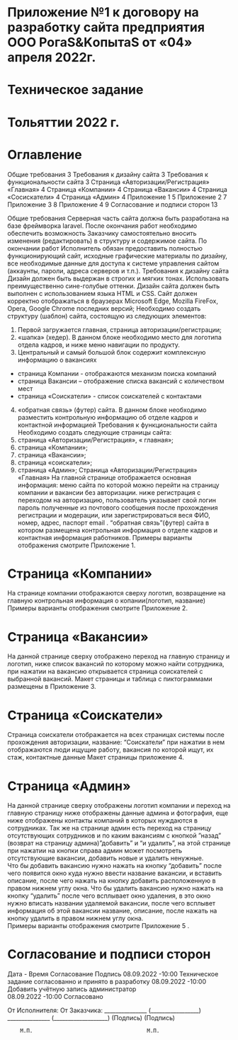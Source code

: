 # Приложение №1 к договору на разработку сайта предприятия ООО РогаS&KопытаS от «04» апреля   2022г.
 

# Техническое задание



# Тольяттии 2022 г.



# Оглавление
Общие требования	3
Требования к дизайну сайта	3
Требования к функциональности сайта	3
Страница «Авторизации/Регистрация» «Главная»	4
Страница «Компании»	4
Страница «Вакансии»	4
Страница «Сосискатели»	4
Страница «Админ»	4
Приложение 1	5
Приложение 2	7
Приложение 3	8
Приложение 4	9
Согласование и подписи сторон	13
 
Общие требования
Серверная часть сайта должна быть разработана на базе фреймворка laravel. После окончания работ необходимо обеспечить возможность Заказчику самостоятельно вносить изменения (редактировать) в структуру и содержимое сайта.
По окончании работ Исполнитель обязан предоставить полностью функционирующий сайт, исходные графические материалы по дизайну, все необходимые данные для доступа к системе управления сайтом (аккаунты, пароли, адреса серверов и т.п.).
Требования к дизайну сайта
Дизайн должен быть выдержан в строгих и мягких тонах. Использовать преимущественно сине-голубые оттенки. Дизайн сайта должен быть выполнен с использованием языка HTML и CSS.
Сайт должен корректно отображаться в браузерах Microsoft Edge, Mozilla FireFox, Opera, Google Chrome последних версий; 
Необходимо создать структуру (шаблон) сайта, состоящую из следующих элементов:
1.	Первой загружается главная, страница авторизации/регистрации;
2.	«шапка» (хедер). В данном блоке необходимо место для логотипа отдела кадров, и ниже меню навигации по продукту.
3.	Центральный и самый большой блок содержит комплексную информацию о вакансиях
- страница Компании - отображаются механизм поиска компаний 
- страница Вакансии – отображение списка вакансий с количеством мест
- страница «Соискатели» - список соискателей с контактами
4.	«обратная связь» (футер) сайта. В данном блоке необходимо разместить контрольную информацию об отделе кадров и контактной информацией 
Требования к функциональности сайта
Необходимо создать следующие страницы сайта:
1.	страница «Авторизации/Регистрация», « главная»;
2.	страница «Компании»;
3.	страница «Вакансии»;
4.	страница «соискатели»;
5.	страница «Админ»;
Страница «Авторизации/Регистрация» «Главная»
На главной странице отображается основная информация: меню сайта по которой можно перейти на страницу компании и вакансии без авторизации.
ниже регистрация с переходом на авторизацию, пользователь указывает свой логин пароль полученные из почтового сообщения после прохождения регистрации и модерации,  или зарегистрироваться веся ФИО, номер, адрес, паспорт email . 
“обратная связь”(футер) сайта в котором размещена контрольная  информация о отделе кадров и контактная информация работников.
Примеры варианты отображения смотрите Приложение 1.

# Страница «Компании»
На странице компании отображаются сверху логотип, возвращение на главную контрольная информация о копании(логотип, название)
Примеры варианты отображения смотрите Приложение 2.

# Страница «Вакансии»
На данной странице сверху отображено переход на главную страницу и логотип, ниже список вакансий по которому можно найти сотрудника, при нажатии на вакансию открывается страница соискателей с выбранной вакансий. Макет страницы  и таблица с пиктограммами размещены в Приложение 3.

# Страница  «Соискатели»

Страница соискатели отображается на всех страницах системы после прохождения авторизации, название: “Соискатели” при нажатии в нем отображаются люди ищущие работу, вакансия по которой ищут, их стаж, контактные данные Макет страницы приложение 4.

# Страница «Админ»
На данной странице сверху отображены логотип компании и переход на главную страницу ниже отображены данные админа и фотография, еще ниже отображены контакты компаний в которых нуждаются в сотрудниках. 
Так же на странице админ есть переход на страницу отсутствующих сотрудников и по каким вакансиям с кнопкой ”назад” (возврат на страницу админа)”добавить” и “и удалить”, на этой странице при нажатии на кнопки справа  админ может посмотреть отсутствующие вакансии, добавить новые и удалить  ненужные.  
Что бы добавить вакансию нужно нажать на кнопку “добавить” после чего появится окно куда нужно ввести название вакансии, и вставить описание, после чего нажать на кнопку добавить расположенную в правом нижнем углу окна. 
Что бы удалить вакансию нужно нажать на кнопку “удалить” после чего всплывает окно удаления, в это окно нужно вписать названии удаляемой вакансии, после чего всплывет информация об этой вакансии название, описание, после нажать на кнопку удалить в правом нижнем углу окна.  
Примеры варианты отображения смотрите Приложение 5 .

 
# Согласование и подписи сторон


Дата - Время	Согласование	Подпись 
08.09.2022 -10:00	Техническое задание согласованно и принято в разработку	
08.09.2022 -10:00	Добавить учётную запись администратор	
08.09.2022 -10:00	Согласовано	


От  Исполнителя:                				От Заказчика: 
_______________ (_________________)      		 _______________ (___________________)
           (Подпись)                  					(Подпись) 
         

         
        М.П.               						М.П.



